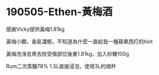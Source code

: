 # 190505-Ethen-黃梅酒

感謝Vicky提供黃梅1.81kg

黃梅小顆，香氣濃郁，不知道為什麼一直給我一種蘋果西打的hint

黃梅洗淨去蒂去除受傷部位後重1.81kg，加入砂糖100g

Rum二次蒸餾78% 1.5L直接浸泡，使用3L的燒杯